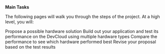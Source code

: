 **Main Tasks**

The following pages will walk you through the steps of the project. At a high level, you will:

Propose a possible hardware solution
Build out your application and test its performance on the DevCloud using multiple hardware types
Compare the performance to see which hardware performed best
Revise your proposal based on the test results


